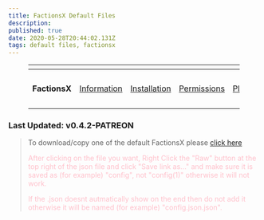 ```yaml
---
title: FactionsX Default Files
description: 
published: true
date: 2020-05-28T20:44:02.131Z
tags: default files, factionsx
---
```


<figure class="table"><table><thead><tr><th colspan="7"></th></tr></thead>
<tbody><tr><td><p style="text-align:center;"><b>FactionsX</b></p></td><td>
<p style="text-align:center;"><a href="https://wiki.savagelabs.net/en/factions/information">Information</a></p></td><td>
<p style="text-align:center;"><a href="https://wiki.savagelabs.net/en/factions/installation">Installation</a></p></td><td>
<p style="text-align:center;"><a href="https://wiki.savagelabs.net/en/factions/permissions">Permissions</a></p></td><td>
<p style="text-align:center;"><a href="https://wiki.savagelabs.net/en/factions/placeholders">Placeholders</a></p></td><td>
<p style="text-align:center;">Deafult Files</p></td><td>
  <p style="text-align:center;"><a href="https://wiki.savagelabs.net/en/factions/addons">Addons</a></p></td></tbody></table></figure><h3>

Last Updated: v0.4.2-PATREON </h3>


> To download/copy one of the default FactionsX please [click here](https://github.com/SavageLabs/default-files/blob/master/FactionsX)
><p style="color:pink;"> After clicking on the file you want, Right Click the "Raw" button at the top right of the json file and click "Save link as..." and make sure it is saved as (for example) "config", not "config(1)" otherwise it will not work.</p>
><p style="color:pink;">If the .json doesnt autmatically show on the end then do not add it otherwise it will be named (for example) "config.json.json". </p>
